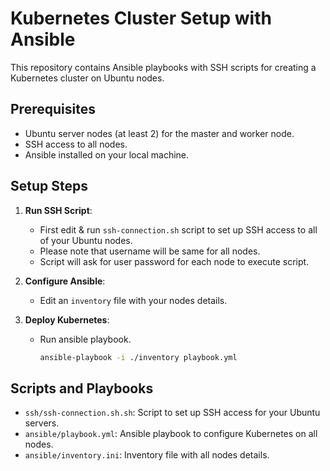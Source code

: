 # Kubernetes Cluster Setup with Ansible

This repository contains Ansible playbooks with SSH scripts for creating a Kubernetes cluster on Ubuntu nodes.

## Prerequisites
- Ubuntu server nodes (at least 2) for the master and worker node.
- SSH access to all nodes.
- Ansible installed on your local machine.

## Setup Steps

1. **Run SSH Script**:
   - First edit & run `ssh-connection.sh` script to set up SSH access to all of your Ubuntu nodes.
   - Please note that username will be same for all nodes.
   - Script will ask for user password for each node to execute script.
     
2. **Configure Ansible**: 
   - Edit an `inventory` file with your nodes details.

4. **Deploy Kubernetes**:
   - Run ansible playbook.
     ```bash
     ansible-playbook -i ./inventory playbook.yml
     ```

## Scripts and Playbooks
- `ssh/ssh-connection.sh.sh`: Script to set up SSH access for your Ubuntu servers.
- `ansible/playbook.yml`: Ansible playbook to configure Kubernetes on all nodes.
- `ansible/inventory.ini`: Inventory file with all nodes details.

